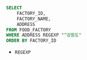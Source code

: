 ``` sql
SELECT
    FACTORY_ID,
    FACTORY_NAME,
    ADDRESS
FROM FOOD_FACTORY
WHERE ADDRESS REGEXP "^강원도"
ORDER BY FACTORY_ID
```

- `REGEXP`
